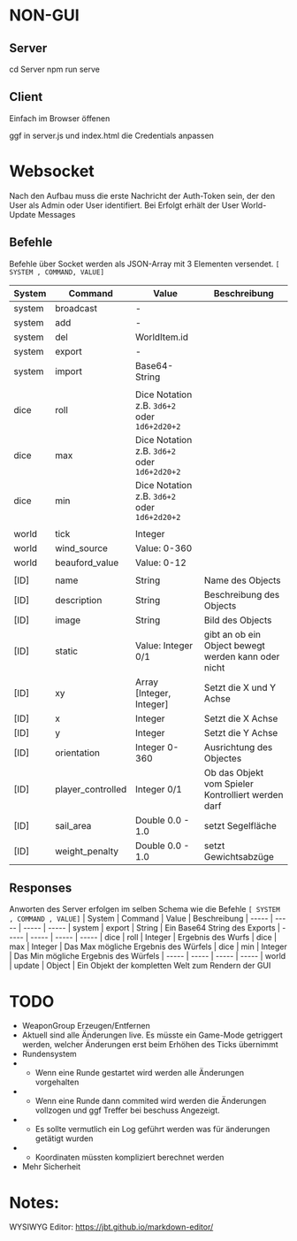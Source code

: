 # NON-GUI

## Server
cd Server
npm run serve

## Client
Einfach im Browser öffenen

ggf in server.js und index.html die Credentials anpassen

# Websocket
Nach den Aufbau muss die erste Nachricht der Auth-Token sein, der den User als Admin oder User identifiert. Bei Erfolgt erhält der User World-Update Messages

## Befehle
Befehle über Socket werden als JSON-Array mit 3 Elementen versendet. 
`[ SYSTEM , COMMAND, VALUE]`

| System | Command | Value | Beschreibung
| ----- | ----- | ----- | -----
| system | broadcast | - | 
| system | add | - | 
| system | del | WorldItem.id | 
| system | export | - | 
| system | import | Base64-String | 
|  |  |  | 
| dice | roll | Dice Notation z.B. `3d6+2` oder `1d6+2d20+2` | 
| dice | max | Dice Notation z.B. `3d6+2` oder `1d6+2d20+2` | 
| dice | min | Dice Notation z.B. `3d6+2` oder `1d6+2d20+2` | 
|  |  |  | 
| world | tick | Integer | 
| world | wind_source | Value: 0-360 | 
| world | beauford_value | Value:  0-12 | 
|  |  |  | 
| [ID] | name | String |  Name des Objects
| [ID] | description | String | Beschreibung des Objects
| [ID] | image | String |  Bild des Objects
| [ID] | static | Value: Integer 0/1 | gibt an ob ein Object bewegt werden kann oder nicht
| [ID] | xy |  Array [Integer, Integer] |  Setzt die X und Y Achse
| [ID] | x | Integer |  Setzt die X Achse
| [ID] | y | Integer |  Setzt die Y Achse
| [ID] | orientation |  Integer 0-360 | Ausrichtung des Objectes
| [ID] | player_controlled |   Integer 0/1 | Ob das Objekt vom Spieler Kontrolliert werden darf
| [ID] | sail_area | Double 0.0 - 1.0 | setzt Segelfläche
| [ID] | weight_penalty | Double 0.0 - 1.0 | setzt Gewichtsabzüge

## Responses
Anworten des Server erfolgen im selben Schema wie die Befehle
`[ SYSTEM , COMMAND , VALUE]`
| System | Command | Value | Beschreibung
| ----- | ----- | ----- | -----
| system | export | String | Ein Base64 String des Exports
| ----- | ----- | ----- | -----
| dice | roll | Integer | Ergebnis des Wurfs
| dice | max | Integer | Das Max mögliche Ergebnis des Würfels
| dice | min | Integer | Das Min mögliche Ergebnis des Würfels
| ----- | ----- | ----- | -----
| world | update | Object | Ein Objekt der kompletten Welt zum Rendern der GUI




# TODO
 * WeaponGroup Erzeugen/Entfernen
 * Aktuell sind alle Änderungen live. Es müsste ein Game-Mode getriggert werden, welcher Änderungen erst beim Erhöhen des Ticks übernimmt
 * Rundensystem
 * * Wenn eine Runde gestartet wird werden alle Änderungen vorgehalten
 * * Wenn eine Runde dann commited wird werden die Änderungen vollzogen und ggf Treffer bei beschuss Angezeigt.
 * * Es sollte vermutlich ein Log geführt werden was für änderungen getätigt wurden
 * * Koordinaten müssten kompliziert berechnet werden
 * Mehr Sicherheit 

 # Notes:
 WYSIWYG Editor: https://jbt.github.io/markdown-editor/